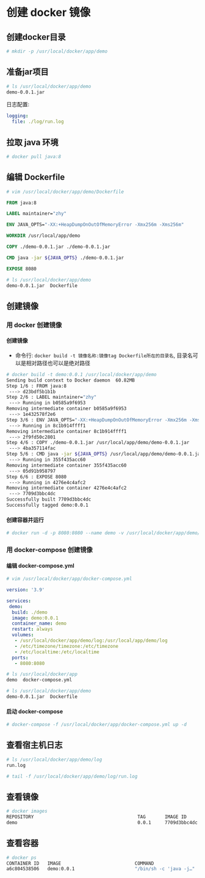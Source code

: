 # 创建 docker 镜像

## 创建docker目录

``` bash
# mkdir -p /usr/local/docker/app/demo
```

## 准备jar项目

``` bash
# ls /usr/local/docker/app/demo
demo-0.0.1.jar
```

日志配置:

```yml
logging:
  file: ./log/run.log
```

## 拉取 java 环境

``` bash
# docker pull java:8
```

## 编辑 Dockerfile

``` bash
# vim /usr/local/docker/app/demo/Dockerfile
```

```Dockerfile
FROM java:8

LABEL maintainer="zhy"

ENV JAVA_OPTS="-XX:+HeapDumpOnOutOfMemoryError -Xmx256m -Xms256m"

WORKDIR /usr/local/app/demo

COPY ./demo-0.0.1.jar ./demo-0.0.1.jar

CMD java -jar ${JAVA_OPTS} ./demo-0.0.1.jar

EXPOSE 8080
```

```bash
# ls /usr/local/docker/app/demo
demo-0.0.1.jar  Dockerfile
```

## 创建镜像

### 用 docker 创建镜像

#### 创建镜像

- 命令行: ```docker build -t 镜像名称:镜像tag Dockerfile所在的目录名```, 目录名可以是相对路径也可以是绝对路径

``` bash
# docker build -t demo:0.0.1 /usr/local/docker/app/demo
Sending build context to Docker daemon  60.82MB
Step 1/6 : FROM java:8
 ---> d23bdf5b1b1b
Step 2/6 : LABEL maintainer="zhy"
 ---> Running in b0585a9f6953
Removing intermediate container b0585a9f6953
 ---> 1e432578f2e6
Step 3/6 : ENV JAVA_OPTS="-XX:+HeapDumpOnOutOfMemoryError -Xmx256m -Xms256m"
 ---> Running in 8c1b914ffff1
Removing intermediate container 8c1b914ffff1
 ---> 2f9fd50c2801
Step 4/6 : COPY ./demo-0.0.1.jar /usr/local/app/demo/demo-0.0.1.jar
 ---> 4ba357114fac
Step 5/6 : CMD java -jar ${JAVA_OPTS} /usr/local/app/demo/demo-0.0.1.jar
 ---> Running in 355f435acc60
Removing intermediate container 355f435acc60
 ---> 05d91b958797
Step 6/6 : EXPOSE 8080
 ---> Running in 4276e4c4afc2
Removing intermediate container 4276e4c4afc2
 ---> 7709d3bbc4dc
Successfully built 7709d3bbc4dc
Successfully tagged demo:0.0.1
```

#### 创建容器并运行

``` bash
# docker run -d -p 8080:8080 --name demo -v /usr/local/docker/app/demo/log:/usr/local/app/demo/log demo:0.0.1
```

### 用 docker-compose 创建镜像

#### 编辑 docker-compose.yml

```bash
# vim /usr/local/docker/app/docker-compose.yml
```

```yml
version: '3.9'

services:
 demo:
  build: ./demo
  image: demo:0.0.1
  container_name: demo
  restart: always
  volumes:
   - /usr/local/docker/app/demo/log:/usr/local/app/demo/log
   - /etc/timezone/timezone:/etc/timezone
   - /etc/localtime:/etc/localtime
  ports:
   - 8080:8080
```

```bash
# ls /usr/local/docker/app
demo  docker-compose.yml

# ls /usr/local/docker/app/demo
demo-0.0.1.jar  Dockerfile
```

#### 启动 docker-compose

```bash
# docker-compose -f /usr/local/docker/app/docker-compose.yml up -d
```

## 查看宿主机日志

```bash
# ls /usr/local/docker/app/demo/log
run.log

# tail -f /usr/local/docker/app/demo/log/run.log 
```

## 查看镜像

``` bash
# docker images
REPOSITORY                                      TAG       IMAGE ID       CREATED         SIZE
demo                                            0.0.1     7709d3bbc4dc   2 minutes ago   704MB
```

## 查看容器

``` bash
# docker ps
CONTAINER ID   IMAGE                           COMMAND                  CREATED          STATUS          PORTS                                                                                            NAMES
a6c804538506   demo:0.0.1                      "/bin/sh -c 'java -j…"   20 seconds ago   Up 18 seconds   0.0.0.0:8080->8080/tcp, :::8080->8080/tcp                                                        demo
```
